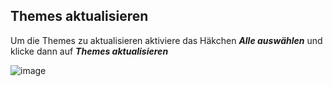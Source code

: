 ## Themes aktualisieren

Um die Themes zu aktualisieren aktiviere das Häkchen _**Alle auswählen**_ und klicke dann auf _**Themes aktualisieren**_

![image](./assets/update_themes.png)
